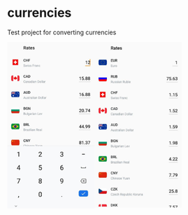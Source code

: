 # currencies
Test project for converting currencies

<img src="https://github.com/boronin-serge/currencies/blob/master/screenshots/Image1.jpg" width=200 align=left>
<img src="https://github.com/boronin-serge/currencies/blob/master/screenshots/Image2.jpg" width=200 >
